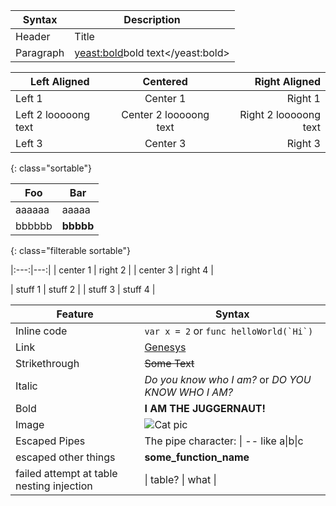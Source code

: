 | Syntax    | Description                   |
| --------- | ----------------------------- |
| Header    | Title                         |
| Paragraph | <yeast:bold>bold text</yeast:bold> |

| Left Aligned | Centered | Right Aligned |
|--------------|:--------:|--------------:|
| Left 1 | Center 1 | Right 1 |
| Left 2 looooong text | Center 2 looooong text | Right 2 looooong text |
| Left 3 | Center 3 | Right 3 |
{: class="sortable"}

| Foo    | Bar       |
| ------ | --------- |
| aaaaaa | aaaaa     |
| bbbbbb | **bbbbb** |
{: class="filterable sortable"}

|:---:|---:|
| center 1 | right 2 | 
| center 3 | right 4 |

| stuff 1 | stuff 2 |
| stuff 3 | stuff 4 |

| Feature       | Syntax                                             |
| ------------- | -------------------------------------------------- |
| Inline code   | `var x = 2` or ``func helloWorld(`Hi`)``           |
| Link          | [Genesys](https://genesys.com)                     |
| Strikethrough | ~~Some Text~~                                      |
| Italic        | _Do you know who I am?_ or *DO YOU KNOW WHO I AM?* |
| Bold          | **I AM THE JUGGERNAUT!**                           |
| Image         | ![Cat pic](https://cats.com 'Cuteness overload')   |
| Escaped Pipes | The pipe character: \| -- like a\|b\|c |
| escaped other things | **some\_function\_name** |
| failed attempt at table nesting injection | \| table? \| what \| |
